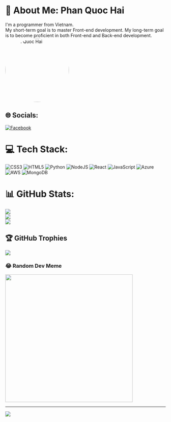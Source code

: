 # 💫 About Me: Phan Quoc Hai
I'm a programmer from Vietnam. <br>My short-term goal is to master Front-end development. My long-term goal is to become proficient in both Front-end and Back-end development.
<br><img src="https://scontent.fsgn5-10.fna.fbcdn.net/v/t39.30808-1/428600854_387764287195343_8446956187071470215_n.jpg?stp=dst-jpg_p200x200&_nc_cat=107&ccb=1-7&_nc_sid=0ecb9b&_nc_eui2=AeH1igHvyhTsEJ9FJdwgeSsxMRifQs1mJIwxGJ9CzWYkjEMq0-leWCg0P5ZUdUdMshOeX36KyQzG1nf-nGkGh5ds&_nc_ohc=OtSz-Ad194kQ7kNvgGzjHaO&_nc_ht=scontent.fsgn5-10.fna&oh=00_AYDytNww9aZK4f9vkhSJO08lxAXYd2yAgryoAucsBWrZmw&oe=669DB848" alt="Phan Quoc Hai" style="width:200px; height:auto; border-radius:50%;">
## 🌐 Socials:
[![Facebook](https://img.shields.io/badge/Facebook-%231877F2.svg?logo=Facebook&logoColor=white)](https://www.facebook.com/profile.php?id=100078853233173&mibextid=LQQJ4d) 

# 💻 Tech Stack:
![CSS3](https://img.shields.io/badge/css3-%231572B6.svg?style=for-the-badge&logo=css3&logoColor=white) ![HTML5](https://img.shields.io/badge/html5-%23E34F26.svg?style=for-the-badge&logo=html5&logoColor=white) ![Python](https://img.shields.io/badge/python-3670A0?style=for-the-badge&logo=python&logoColor=ffdd54) ![NodeJS](https://img.shields.io/badge/node.js-6DA55F?style=for-the-badge&logo=node.js&logoColor=white) ![React](https://img.shields.io/badge/react-%2320232a.svg?style=for-the-badge&logo=react&logoColor=%2361DAFB) ![JavaScript](https://img.shields.io/badge/javascript-%23323330.svg?style=for-the-badge&logo=javascript&logoColor=%23F7DF1E) ![Azure](https://img.shields.io/badge/azure-%230072C6.svg?style=for-the-badge&logo=microsoftazure&logoColor=white) ![AWS](https://img.shields.io/badge/AWS-%23FF9900.svg?style=for-the-badge&logo=amazon-aws&logoColor=white) ![MongoDB](https://img.shields.io/badge/MongoDB-%234ea94b.svg?style=for-the-badge&logo=mongodb&logoColor=white)

# 📊 GitHub Stats:
![](https://github-readme-stats.vercel.app/api?username=Hxan&theme=dark&hide_border=false&include_all_commits=false&count_private=false)<br/>
![](https://github-readme-streak-stats.herokuapp.com/?user=Hxan&theme=dark&hide_border=false)<br/>
![](https://github-readme-stats.vercel.app/api/top-langs/?username=Hxan&theme=dark&hide_border=false&include_all_commits=false&count_private=false&layout=compact)

## 🏆 GitHub Trophies
![](https://github-profile-trophy.vercel.app/?username=Hxan&theme=radical&no-frame=false&no-bg=true&margin-w=4)

### 😂 Random Dev Meme
<img src='https://randommeme-five.vercel.app/' style="height: 400px;"/>

---
[![](https://visitcount.itsvg.in/api?id=Hxan&icon=0&color=0)](https://visitcount.itsvg.in)

<!-- Proudly created with GPRM ( https://gprm.itsvg.in ) -->
